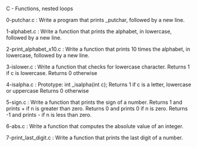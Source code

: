 C - Functions, nested loops


0-putchar.c : Write a program that prints _putchar, followed by a new line.

1-alphabet.c : Write a function that prints the alphabet, in lowercase, followed by a new line.

2-print_alphabet_x10.c : Write a function that prints 10 times the alphabet, in lowercase, followed by a new line.

3-islower.c : Write a function that checks for lowercase character. Returns 1 if c is lowercase. Returns 0 otherwise

4-isalpha.c : Prototype: int _isalpha(int c);
Returns 1 if c is a letter, lowercase or uppercase
Returns 0 otherwise

5-sign.c : Write a function that prints the sign of a number. Returns 1 and prints + if n is greater than zero. Returns 0 and prints 0 if n is zero. Returns -1 and prints - if n is less than zero.

6-abs.c : Write a function that computes the absolute value of an integer. 

7-print_last_digit.c : Write a function that prints the last digit of a number.
